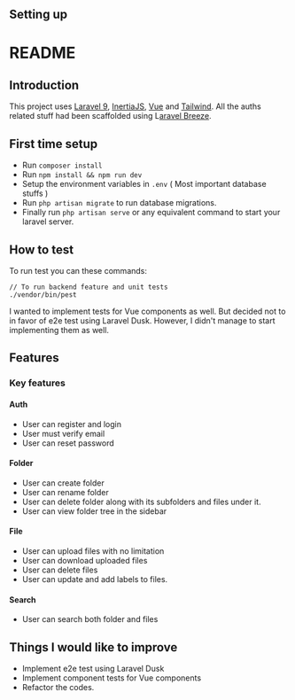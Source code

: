 ## Setting up

# README

## Introduction

This project uses [Laravel 9](https://laravel.com/docs/8.x), [InertiaJS](https://inertiajs.com/), [Vue](https://vuejs.org/) and [Tailwind](https://tailwindcss.com/). All the auths related stuff had been scaffolded using L[aravel Breeze](https://laravel.com/docs/8.x/starter-kits#laravel-breeze).

## First time setup

- Run `composer install`
- Run `npm install && npm run dev`
- Setup the environment variables in `.env` ( Most important database stuffs )
- Run `php artisan migrate` to run database migrations.
- Finally run `php artisan serve` or any equivalent command to start your laravel server.

## How to test

To run test you can these commands:

```
// To run backend feature and unit tests
./vendor/bin/pest
```

I wanted to implement tests for Vue components as well. But decided not to in favor of e2e test using Laravel Dusk. However, I didn't manage to start implementing them as well.

## Features

### Key features

#### Auth

- User can register and login
- User must verify email
- User can reset password

#### Folder

- User can create folder
- User can rename folder
- User can delete folder along with its subfolders and files under it.
- User can view folder tree in the sidebar

#### File

- User can upload files with no limitation
- User can download uploaded files
- User can delete files
- User can update and add labels to files.

#### Search

- User can search both folder and files

## Things I would like to improve

- Implement e2e test using Laravel Dusk
- Implement component tests for Vue components
- Refactor the codes.
